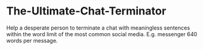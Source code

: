 # The-Ultimate-Chat-Terminator
Help a desperate person to terminate a chat with meaningless sentences within the word limit of the most common social media. E.g. messenger 640 words per message.
